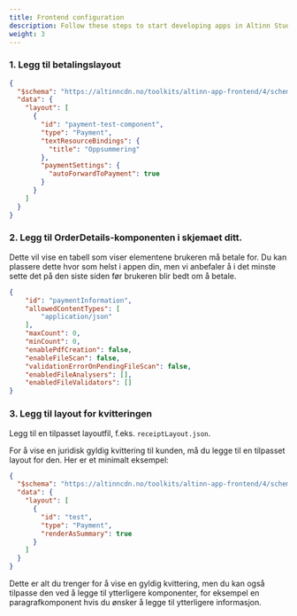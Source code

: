 ```yaml
---
title: Frontend configuration 
description: Follow these steps to start developing apps in Altinn Studio.
weight: 3
---
```

### 1. Legg til betalingslayout

```json
{
  "$schema": "https://altinncdn.no/toolkits/altinn-app-frontend/4/schemas/json/layout/layout.schema.v1.json",
  "data": {
    "layout": [
      {
        "id": "payment-test-component",
        "type": "Payment",
        "textResourceBindings": {
          "title": "Oppsummering"
        },
        "paymentSettings": {
          "autoForwardToPayment": true
        }
      }
    ]
  }
}
```

### 2.  Legg til OrderDetails-komponenten i skjemaet ditt.

Dette vil vise en tabell som viser elementene brukeren må betale for.
Du kan plassere dette hvor som helst i appen din, men vi anbefaler å i det minste sette det på den siste siden før brukeren blir bedt om å betale.

```json
{
    "id": "paymentInformation",
    "allowedContentTypes": [
        "application/json"
    ],
    "maxCount": 0,
    "minCount": 0,
    "enablePdfCreation": false,
    "enableFileScan": false,
    "validationErrorOnPendingFileScan": false,
    "enabledFileAnalysers": [],
    "enabledFileValidators": []
}
```

### 3. Legg til layout for kvitteringen


Legg til en tilpasset layoutfil, f.eks. ```receiptLayout.json```.


For å vise en juridisk gyldig kvittering til kunden, må du legge til en tilpasset layout for den.
Her er et minimalt eksempel:

```json
{
  "$schema": "https://altinncdn.no/toolkits/altinn-app-frontend/4/schemas/json/layout/layout.schema.v1.json",
  "data": {
    "layout": [
      {
        "id": "test",
        "type": "Payment",
        "renderAsSummary": true
      }
    ]
  }
}
```

Dette er alt du trenger for å vise en gyldig kvittering, men du kan også tilpasse den ved å legge til ytterligere komponenter, for eksempel en paragrafkomponent hvis du ønsker å legge til ytterligere informasjon.


